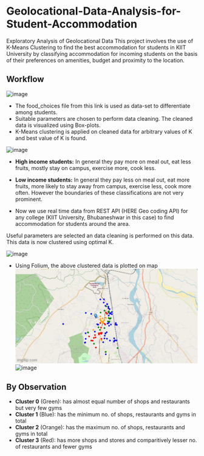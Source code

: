 # Geolocational-Data-Analysis-for-Student-Accommodation
Exploratory Analysis of Geolocational Data
This project involves the use of K-Means Clustering to find the best accommodation for students in KIIT University by classifying accommodation for incoming students on the basis of their preferences on amenities, budget and proximity to the location.
## Workflow
![image](https://user-images.githubusercontent.com/71730642/179422132-76f0e3da-715d-4d4a-b003-c3eceecec3e0.png)

- The food_choices file from this link is used as data-set to differentiate among students.
- Suitable parameters are chosen to perform data cleaning. The cleaned data is visualized using Box-plots.
- K-Means clustering is applied on cleaned data for arbitrary values of K and best value of K is found.

![image](https://user-images.githubusercontent.com/71730642/179419167-bcaef46a-a976-48c7-b147-2301983b1622.png)

- **High income students:** In general they pay more on meal out, eat less fruits, mostly stay on campus, exercise more, cook less.
- **Low income students:** In general they pay less on meal out, eat more fruits, more likely to stay away from campus, exercise less, cook more often.
However the boundaries of these classifications are not very prominent.

-  Now we use real time data from REST API (HERE Geo coding API) for any college (KIIT University, Bhubaneshwar in this case) to find accommodation for students around the area.

Useful parameters are selected an data cleaning is performed on this data. This data is now clustered using optimal K.

![image](https://user-images.githubusercontent.com/71730642/179419215-d8a14426-6ed8-4e56-9c3a-5d809eddb66a.png)

- Using Folium, the above clustered data is plotted on map
![map gif](https://github.com/patnaikdevanshu/Geolocational-Data-Analysis-for-Student-Accommodation/blob/main/data/map_kiit.gif)
![image](https://user-images.githubusercontent.com/71730642/179419247-24c2b312-748e-4afa-86bc-8abd9f3944a9.png)

## By Observation
- **Cluster 0** (Green): has almost equal number of shops and restaurants but very few gyms
- **Cluster 1** (Blue):  has the minimum no. of shops, restaurants and gyms in  total
- **Cluster 2** (Orange): has the maximum no. of shops, restaurants and gyms in total
- **Cluster 3** (Red): has more shops and stores and comparitively lesser no. of restaurants and fewer gyms
